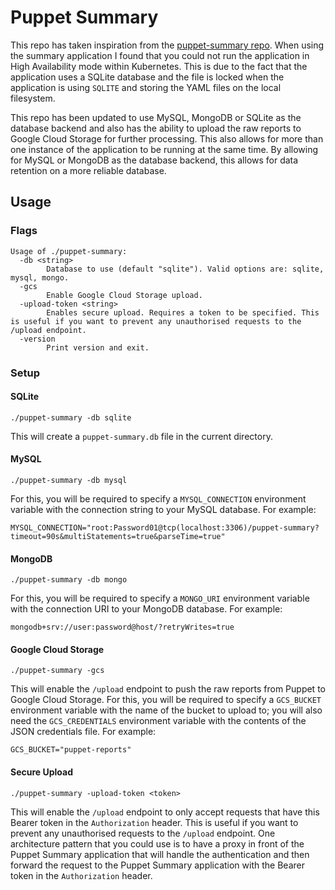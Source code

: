 # Puppet Summary

This repo has taken inspiration from the [puppet-summary repo](https://github.com/skx/puppet-summary). When using the
summary application I found that you could not run the application in High Availability mode within Kubernetes. This is
due to the fact that the application uses a SQLite database and the file is locked when the application is
using `SQLITE` and storing the YAML files on the local filesystem.

This repo has been updated to use MySQL, MongoDB or SQLite as the database backend and also has the ability to upload
the raw reports to Google Cloud Storage for further processing. This also allows for more than one instance of the
application to be running at the same time. By allowing for MySQL or MongoDB as the database backend, this allows for
data retention on a more reliable database.

## Usage

### Flags

```text
Usage of ./puppet-summary:
  -db <string>
        Database to use (default "sqlite"). Valid options are: sqlite, mysql, mongo.
  -gcs
        Enable Google Cloud Storage upload.
  -upload-token <string>
        Enables secure upload. Requires a token to be specified. This is useful if you want to prevent any unauthorised requests to the /upload endpoint.
  -version
        Print version and exit.
```

### Setup

#### SQLite

```shell
./puppet-summary -db sqlite
```

This will create a `puppet-summary.db` file in the current directory.

#### MySQL

```shell
./puppet-summary -db mysql
```

For this, you will be required to specify a `MYSQL_CONNECTION` environment variable with the connection string to your
MySQL database. For example:

```text
MYSQL_CONNECTION="root:Password01@tcp(localhost:3306)/puppet-summary?timeout=90s&multiStatements=true&parseTime=true"
```

#### MongoDB

```shell
./puppet-summary -db mongo
```

For this, you will be required to specify a `MONGO_URI` environment variable with the connection URI to your MongoDB
database. For example:

```text
mongodb+srv://user:password@host/?retryWrites=true
```

#### Google Cloud Storage

```shell
./puppet-summary -gcs
```

This will enable the `/upload` endpoint to push the raw reports from Puppet to Google Cloud Storage. For this, you will
be required to specify a `GCS_BUCKET` environment variable with the name of the bucket to upload to; you will also need
the `GCS_CREDENTIALS` environment variable with the contents of the JSON credentials file. For example:

```text
GCS_BUCKET="puppet-reports"
```

#### Secure Upload

```shell
./puppet-summary -upload-token <token>
```

This will enable the `/upload` endpoint to only accept requests that have this Bearer token in the `Authorization`
header. This is useful if you want to prevent any unauthorised requests to the `/upload` endpoint. One architecture
pattern that you could use is to have a proxy in front of the Puppet Summary application that will handle the
authentication and then forward the request to the Puppet Summary application with the Bearer token in the
`Authorization` header.
